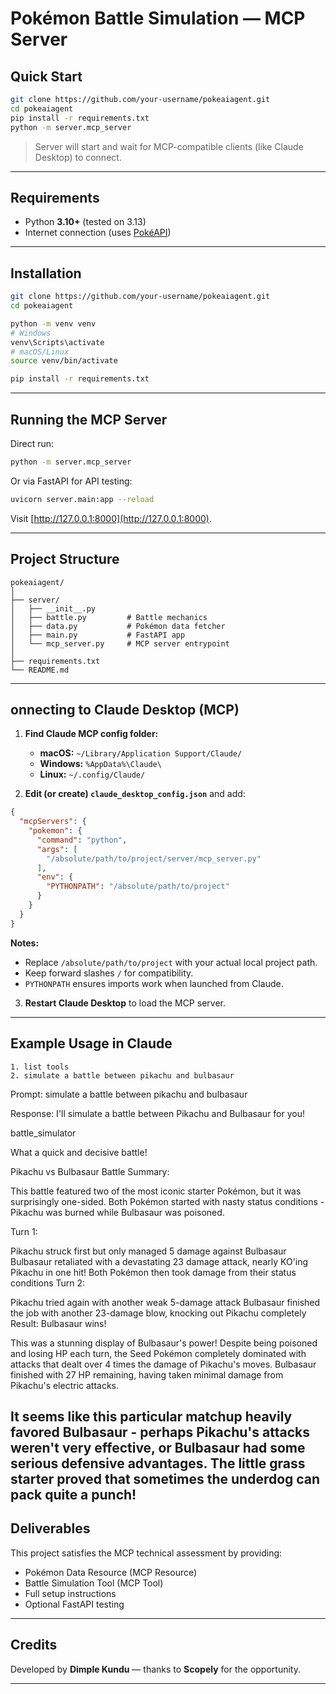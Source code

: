# Pokémon Battle Simulation — MCP Server

## Quick Start

```bash
git clone https://github.com/your-username/pokeaiagent.git
cd pokeaiagent
pip install -r requirements.txt
python -m server.mcp_server
```

> Server will start and wait for MCP-compatible clients (like Claude Desktop) to connect.

---

## Requirements

* Python **3.10+** (tested on 3.13)
* Internet connection (uses [PokéAPI](https://pokeapi.co))

---

## Installation

```bash
git clone https://github.com/your-username/pokeaiagent.git
cd pokeaiagent

python -m venv venv
# Windows
venv\Scripts\activate
# macOS/Linux
source venv/bin/activate

pip install -r requirements.txt
```

---

## Running the MCP Server

Direct run:

```bash
python -m server.mcp_server
```

Or via FastAPI for API testing:

```bash
uvicorn server.main:app --reload
```

Visit [http://127.0.0.1:8000](http://127.0.0.1:8000).

---

## Project Structure

```
pokeaiagent/
│
├── server/
│   ├── __init__.py
│   ├── battle.py         # Battle mechanics
│   ├── data.py           # Pokémon data fetcher
│   ├── main.py           # FastAPI app
│   └── mcp_server.py     # MCP server entrypoint
│
├── requirements.txt
└── README.md
```

---

## onnecting to Claude Desktop (MCP)

1. **Find Claude MCP config folder:**

   * **macOS:** `~/Library/Application Support/Claude/`
   * **Windows:** `%AppData%\Claude\`
   * **Linux:** `~/.config/Claude/`

2. **Edit (or create) `claude_desktop_config.json`** and add:

```json
{
  "mcpServers": {
    "pokemon": {
      "command": "python",
      "args": [
        "/absolute/path/to/project/server/mcp_server.py"
      ],
      "env": {
        "PYTHONPATH": "/absolute/path/to/project"
      }
    }
  }
}
```

**Notes:**

* Replace `/absolute/path/to/project` with your actual local project path.
* Keep forward slashes `/` for compatibility.
* `PYTHONPATH` ensures imports work when launched from Claude.

3. **Restart Claude Desktop** to load the MCP server.

---

## Example Usage in Claude

```
1. list tools
2. simulate a battle between pikachu and bulbasaur
```
Prompt: simulate a battle between pikachu and bulbasaur

Response: I'll simulate a battle between Pikachu and Bulbasaur for you!


battle_simulator


What a quick and decisive battle!

Pikachu vs Bulbasaur Battle Summary:

This battle featured two of the most iconic starter Pokémon, but it was surprisingly one-sided. Both Pokémon started with nasty status conditions - Pikachu was burned while Bulbasaur was poisoned.

Turn 1:

Pikachu struck first but only managed 5 damage against Bulbasaur
Bulbasaur retaliated with a devastating 23 damage attack, nearly KO'ing Pikachu in one hit!
Both Pokémon then took damage from their status conditions
Turn 2:

Pikachu tried again with another weak 5-damage attack
Bulbasaur finished the job with another 23-damage blow, knocking out Pikachu completely
Result: Bulbasaur wins!

This was a stunning display of Bulbasaur's power! Despite being poisoned and losing HP each turn, the Seed Pokémon completely dominated with attacks that dealt over 4 times the damage of Pikachu's moves. Bulbasaur finished with 27 HP remaining, having taken minimal damage from Pikachu's electric attacks.

It seems like this particular matchup heavily favored Bulbasaur - perhaps Pikachu's attacks weren't very effective, or Bulbasaur had some serious defensive advantages. The little grass starter proved that sometimes the underdog can pack quite a punch!
---

## Deliverables

This project satisfies the MCP technical assessment by providing:

* Pokémon Data Resource (MCP Resource)
* Battle Simulation Tool (MCP Tool)
* Full setup instructions
* Optional FastAPI testing

---

## Credits

Developed by **Dimple Kundu** — thanks to **Scopely** for the opportunity.

---

